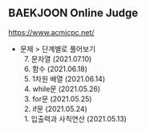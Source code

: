 ## BAEKJOON Online Judge
https://www.acmicpc.net/

- 문제 > 단계별로 풀어보기  
&nbsp; 7. 문자열 (2021.07.10)   
&nbsp; 6. 함수 (2021.06.18)  
&nbsp; 5. 1차원 배열 (2021.06.14)  
&nbsp; 4. while문 (2021.05.26)  
&nbsp; 3. for문 (2021.05.25)  
&nbsp; 2. if문 (2021.05.24)  
&nbsp; 1. 입출력과 사칙연산 (2021.05.13)